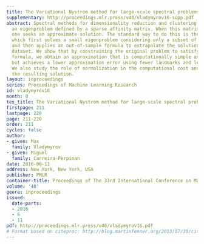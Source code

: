 ```yaml
---
title: The Variational Nystrom method for large-scale spectral problems
supplementary: http://proceedings.mlr.press/v48/vladymyrov16-supp.pdf
abstract: Spectral methods for dimensionality reduction and clustering require solving
  an eigenproblem defined by a sparse affinity matrix. When this matrix is large,
  one seeks an approximate solution. The standard way to do this is the Nystrom method,
  which first solves a small eigenproblem considering only a subset of landmark points,
  and then applies an out-of-sample formula to extrapolate the solution to the entire
  dataset. We show that by constraining the original problem to satisfy the Nystrom
  formula, we obtain an approximation that is computationally simple and efficient,
  but achieves a lower approximation error using fewer landmarks and less runtime.
  We also study the role of normalization in the computational cost and quality of
  the resulting solution.
layout: inproceedings
series: Proceedings of Machine Learning Research
id: vladymyrov16
month: 0
tex_title: The Variational Nystrom method for large-scale spectral problems
firstpage: 211
lastpage: 220
page: 211-220
order: 211
cycles: false
author:
- given: Max
  family: Vladymyrov
- given: Miguel
  family: Carreira-Perpinan
date: 2016-06-11
address: New York, New York, USA
publisher: PMLR
container-title: Proceedings of The 33rd International Conference on Machine Learning
volume: '48'
genre: inproceedings
issued:
  date-parts:
  - 2016
  - 6
  - 11
pdf: http://proceedings.mlr.press/v48/vladymyrov16.pdf
# Format based on citeproc: http://blog.martinfenner.org/2013/07/30/citeproc-yaml-for-bibliographies/
---
```

